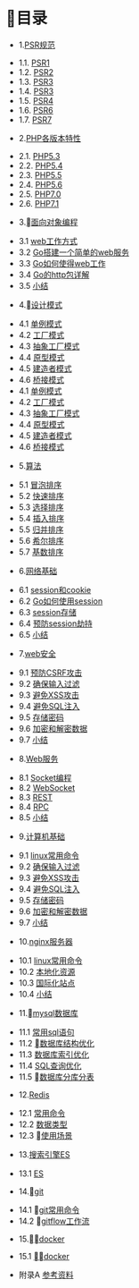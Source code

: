 # 目录

* 1.[PSR规范](01.0.PSR规范.md)
 - 1.1. [PSR1](01.1.PSR-0.md)
 - 1.2. [PSR2](01.2.PSR-1.md)
 - 1.3. [PSR3](01.3.PSR-2.md)
 - 1.4. [PSR3](01.4.PSR-3.md)
 - 1.5. [PSR4](01.5.PSR-4.md)
 - 1.6. [PSR6](01.7.PSR-6.md)
 - 1.7. [PSR7](01.8.PSR-7.md)
* 2.[PHP各版本特性](02.0.PHP版本特性.md)
 - 2.1. [PHP5.3](02.1.PHP5.3.md)
 - 2.2. [PHP5.4](02.2.PHP5.4.md)
 - 2.3. [PHP5.5](02.3.PHP5.5md)
 - 2.4. [PHP5.6](02.4.PHP5.6.md)
 - 2.5. [PHP7.0](02.5.PHP7.0.md)
 - 2.6. [PHP7.1](02.6.PHP7.1.md)
* 3.[面向对象编程](03.0.md)
 - 3.1 [web工作方式](03.1.md)
 - 3.2 [Go搭建一个简单的web服务](03.2.md)
 - 3.3 [Go如何使得web工作](03.3.md)
 - 3.4 [Go的http包详解](03.4.md)
 - 3.5 [小结](03.5.md)
* 4.[设计模式](04.0.md)
 - 4.1 [单例模式](04.1.md)
 - 4.2 [工厂模式](04.2.md)
 - 4.3 [抽象工厂模式](04.3.md)
 - 4.4 [原型模式](04.4.md)
 - 4.5 [建造者模式](04.5.md)
 - 4.6 [桥接模式](04.6.md)
 - 4.1 [单例模式](04.1.md)
 - 4.2 [工厂模式](04.2.md)
 - 4.3 [抽象工厂模式](04.3.md)
 - 4.4 [原型模式](04.4.md)
 - 4.5 [建造者模式](04.5.md)
 - 4.6 [桥接模式](04.6.md)
* 5.[算法](05.0.md)
 - 5.1 [冒泡排序](05.1.md)
 - 5.2 [快速排序](05.2.md)
 - 5.3 [选择排序](05.3.md)
 - 5.4 [插入排序](05.4.md)
 - 5.5 [归并排序](05.5.md)
 - 5.6 [希尔排序](05.6.md)
 - 5.7 [基数排序](05.7.md)
* 6.[网络基础](06.0.md)
 - 6.1 [session和cookie](06.1.md)
 - 6.2 [Go如何使用session](06.2.md)
 - 6.3 [session存储](06.3.md)
 - 6.4 [预防session劫持](06.4.md) 
 - 6.5 [小结](06.5.md)
* 7.[web安全](07.0.md)
 - 9.1 [预防CSRF攻击](09.1.md)
 - 9.2 [确保输入过滤](09.2.md)
 - 9.3 [避免XSS攻击](09.3.md)
 - 9.4 [避免SQL注入](09.4.md)
 - 9.5 [存储密码](09.5.md)
 - 9.6 [加密和解密数据](09.6.md)
 - 9.7 [小结](09.7.md)
* 8.[Web服务](08.0.md)
 - 8.1 [Socket编程](08.1.md)
 - 8.2 [WebSocket](08.2.md)
 - 8.3 [REST](08.3.md)
 - 8.4 [RPC](08.4.md)
 - 8.5 [小结](08.5.md)
* 9.[计算机基础](09.0.md)
 - 9.1 [linux常用命令](09.1.md)
 - 9.2 [确保输入过滤](09.2.md)
 - 9.3 [避免XSS攻击](09.3.md)
 - 9.4 [避免SQL注入](09.4.md)
 - 9.5 [存储密码](09.5.md)
 - 9.6 [加密和解密数据](09.6.md)
 - 9.7 [小结](09.7.md)
* 10.[nginx服务器](10.0.md) 
 - 10.1 [linux常用命令](10.1.md)
 - 10.2 [本地化资源](10.2.md)
 - 10.3 [国际化站点](10.3.md)
 - 10.4 [小结](10.4.md)
* 11.[mysql数据库](11.0.md)
 - 11.1 [常用sql语句](11.1.md)
 - 11.2 [数据库结构优化](11.2.md)
 - 11.3 [数据库索引优化](11.3.md)
 - 11.4 [SQL查询优化](11.4.md)
 - 11.5 [数据库分库分表](11.4.md)
* 12.[Redis](12.0.md)
 - 12.1 [常用命令](12.1.md)
 - 12.2 [数据类型](12.2.md)
 - 12.3 [使用场景](12.3.md)
* 13.[搜索引擎ES](13.0.md)　
 - 13.1 [ES](13.1.md)　　
* 14.[git](14.0.md)
 - 14.1 [git常用命令](14.1.md)
 - 14.2 [gitflow工作流](14.2.md)
* 15.[docker](14.0.md)
 - 15.1 [docker](14.1.md)
* 附录A [参考资料](ref.md)
    